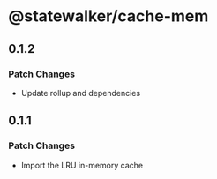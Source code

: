 # @statewalker/cache-mem

## 0.1.2

### Patch Changes

- Update rollup and dependencies

## 0.1.1

### Patch Changes

- Import the LRU in-memory cache
